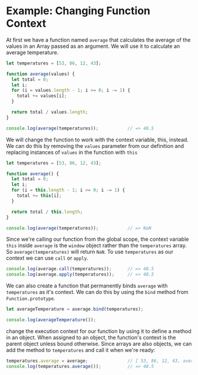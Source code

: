 # Example: Changing Function Context
At first we have a function named `average` that calculates the average of the values in an Array passed as an argument. We will use it to calculate an average temperature.
```js
let temperatures = [53, 86, 12, 43];

function average(values) {
  let total = 0;
  let i;
  for (i = values.length - 1; i >= 0; i -= 1) {
    total += values[i];
  }

  return total / values.length;
}

console.log(average(temperatures));           // => 48.5
```

We will change the function to work with the context variable, this, instead. We can do this by removing the `values` parameter from our definition and replacing instances of `values` in the function with `this`
```js
let temperatures = [53, 86, 12, 43];

function average() {
  let total = 0;
  let i;
  for (i = this.length - 1; i >= 0; i -= 1) {
    total += this[i];
  }

  return total / this.length;
}

console.log(average(temperatures));           // => NaN
```
Since we're calling our function from the global scope, the context variable `this` inside `average` is the `window` object rather than the `temperatures` array. So `average(temperatures)` will return `NaN`. To use  `temperatures` as our context we can use `call` or `apply`.
```js
console.log(average.call(temperatures));      // => 48.5
console.log(average.apply(temperatures));     // => 48.5
```

We can also create a function that permanently binds `average` with `temperatures` as it's context. We can do this by using the `bind` method from `Function.prototype`.
```js
let averageTemperature = average.bind(temperatures);

console.log(averageTemperature());
```

change the execution context for our function by using it to define a method in an object. When assigned to an object, the function's context is the parent object unless bound otherwise. Since arrays are also objects, we can add the method to `temperatures` and call it when we're ready:
```js
temperatures.average = average;               // [ 53, 86, 12, 43, average: [Function: average] ]
console.log(temperatures.average());          // => 48.5
```